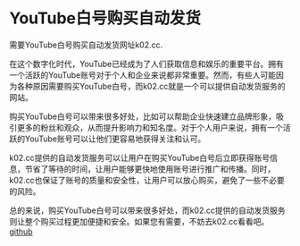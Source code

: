 # YouTube白号购买自动发货

需要YouTube白号购买自动发货网址k02.cc.

在这个数字化时代，YouTube已经成为了人们获取信息和娱乐的重要平台。拥有一个活跃的YouTube账号对于个人和企业来说都非常重要。然而，有些人可能因为各种原因需要购买YouTube白号，而k02.cc就是一个可以提供自动发货服务的网站。

购买YouTube白号可以带来很多好处，比如可以帮助企业快速建立品牌形象，吸引更多的粉丝和观众，从而提升影响力和知名度。对于个人用户来说，拥有一个活跃的YouTube账号可以让他们更容易地获得关注和认可。

k02.cc提供的自动发货服务可以让用户在购买YouTube白号后立即获得账号信息，节省了等待的时间，让用户能够更快地使用账号进行推广和传播。同时，k02.cc也保证了账号的质量和安全性，让用户可以放心购买，避免了一些不必要的风险。

总的来说，购买YouTube白号可以带来很多好处，而k02.cc提供的自动发货服务则让整个购买过程更加便捷和安全。如果您有需要，不妨去k02.cc看看吧。[github](https://github.com)